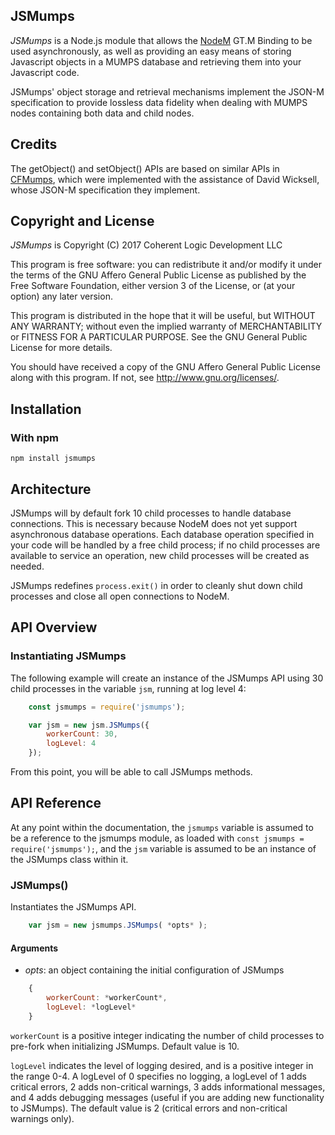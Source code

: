 ## JSMumps

*JSMumps* is a Node.js module that allows the [NodeM](https://github.com/dlwicksell/nodem) GT.M Binding to be used asynchronously, as well as providing an easy means of storing Javascript objects in a MUMPS database and retrieving them into your Javascript code.

JSMumps' object storage and retrieval mechanisms implement the JSON-M specification to provide lossless data fidelity when dealing with MUMPS nodes containing both data and child nodes.

## Credits

The getObject() and setObject() APIs are based on similar APIs in [CFMumps](http://www.coherent-logic.com/cm/products/cfmumps), which were implemented with the assistance of David Wicksell, whose JSON-M specification they implement.

## Copyright and License

*JSMumps* is Copyright (C) 2017 Coherent Logic Development LLC

This program is free software: you can redistribute it and/or modify
it under the terms of the GNU Affero General Public License as published by
the Free Software Foundation, either version 3 of the License, or
(at your option) any later version.

This program is distributed in the hope that it will be useful,
but WITHOUT ANY WARRANTY; without even the implied warranty of
MERCHANTABILITY or FITNESS FOR A PARTICULAR PURPOSE.  See the
GNU General Public License for more details.

You should have received a copy of the GNU Affero General Public License
along with this program.  If not, see <http://www.gnu.org/licenses/>.

## Installation

### With npm

`npm install jsmumps`

## Architecture

JSMumps will by default fork 10 child processes to handle database connections. This is necessary because NodeM does not yet support asynchronous database operations. Each database operation specified in your code will be handled by a free child process; if no child processes are available to service an operation, new child processes will be created as needed.

JSMumps redefines `process.exit()` in order to cleanly shut down child processes and close all open connections to NodeM.

## API Overview

### Instantiating JSMumps

The following example will create an instance of the JSMumps API using 30 child processes in the variable `jsm`, running at log level 4:

```javascript
    const jsmumps = require('jsmumps');

    var jsm = new jsm.JSMumps({
        workerCount: 30,
        logLevel: 4
    });
```    

From this point, you will be able to call JSMumps methods.

## API Reference

At any point within the documentation, the `jsmumps` variable is assumed to be a reference to the jsmumps module, as loaded with `const jsmumps = require('jsmumps');`, and the `jsm` variable is assumed to be an instance of the JSMumps class within it.

### JSMumps()

Instantiates the JSMumps API.

```javascript
    var jsm = new jsmumps.JSMumps( *opts* );
```

#### Arguments

* *opts*: an object containing the initial configuration of JSMumps

```javascript
    {
        workerCount: *workerCount*,
        logLevel: *logLevel*
    }
```

`workerCount` is a positive integer indicating the number of child processes to pre-fork when initializing JSMumps. Default value is 10.

`logLevel` indicates the level of logging desired, and is a positive integer in the range 0-4. A logLevel of 0 specifies no logging, a logLevel of 1 adds critical errors, 2 adds non-critical warnings, 3 adds informational messages, and 4 adds debugging messages (useful if you are adding new functionality to JSMumps). The default value is 2 (critical errors and non-critical warnings only).